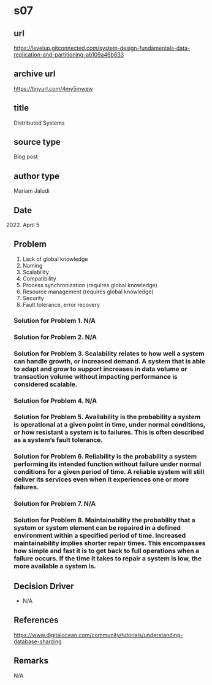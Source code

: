 # s07

## url
https://levelup.gitconnected.com/system-design-fundamentals-data-replication-and-partitioning-ab109a46b633

## archive url
https://tinyurl.com/4my5mwew

## title
Distributed Systems

## source type
Blog post

## author type
Mariam Jaludi

## Date
2022. April 5

## Problem
1. Lack of global knowledge
2. Naming
3. Scalability
4. Compatibility
5. Process synchronization (requires global knowledge)
6. Resource management (requires global knowledge)
7. Security
8. Fault tolerance, error recovery

### Solution for Problem 1. N/A
### Solution for Problem 2. N/A
### Solution for Problem 3. Scalability relates to how well a system can handle growth, or increased demand. A system that is able to adapt and grow to support increases in data volume or transaction volume without impacting performance is considered scalable.
### Solution for Problem 4. N/A
### Solution for Problem 5. Availability is the probability a system is operational at a given point in time, under normal conditions, or how resistant a system is to failures. This is often described as a system’s fault tolerance.
### Solution for Problem 6. Reliability is the probability a system performing its intended function without failure under normal conditions for a given period of time. A reliable system will still deliver its services even when it experiences one or more failures.
### Solution for Problem 7. N/A
### Solution for Problem 8. Maintainability the probability that a system or system element can be repaired in a defined environment within a specified period of time. Increased maintainability implies shorter repair times. This encompasses how simple and fast it is to get back to full operations when a failure occurs. If the time it takes to repair a system is low, the more available a system is.

## Decision Driver
- N/A

## References
https://www.digitalocean.com/community/tutorials/understanding-database-sharding

## Remarks
N/A